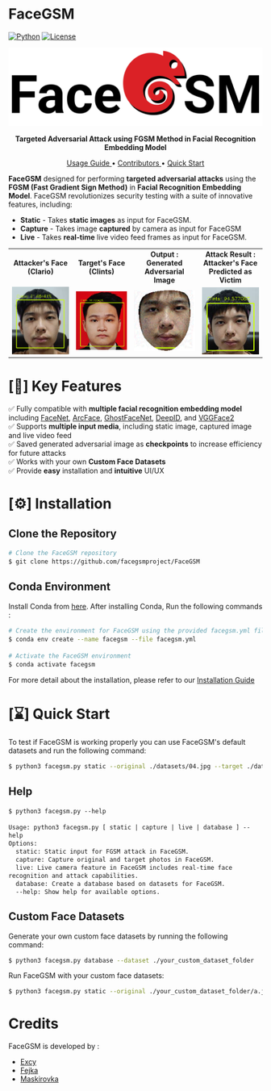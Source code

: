 # FaceGSM

[![Python](https://img.shields.io/badge/Python-3.10-blue.svg?&logo=python)](https://www.python.org/downloads/)
[![License](https://img.shields.io/badge/License-AGPLv3-red.svg?&logo=none)](https://www.gnu.org/licenses/agpl-3.0)

<p align="center">
    <img src="./assets/logo.jpg">
</p>

<p align="center">
    <b>
        Targeted Adversarial Attack using FGSM Method in Facial Recognition Embedding Model
    </b>
</p>

<p align="center">
    <a href="https://facegsm.gitbook.io/facegsm-documentation/facegsm/">
        Usage Guide
    </a> •
    <a href="#credits">
        Contributors
    </a> •
    <a href="#quick-start">
        Quick Start
    </a> 
</p>

**FaceGSM** designed for performing **targeted adversarial attacks** using the **FGSM (Fast Gradient Sign Method)** in **Facial Recognition Embedding Model**. FaceGSM revolutionizes security testing with a suite of innovative features, including:

-   **Static** - Takes **static images** as input for FaceGSM.
-   **Capture** - Takes image **captured** by camera as input for FaceGSM
-   **Live** - Takes **real-time** live video feed frames as input for FaceGSM.

<center>
<table>
    <tr>
        <td align="center" width="300" height="20">
            <b>Attacker's Face <br> (Clario)</b>
        </td>
        <td align="center" width="300" height="20">
            <b>Target's Face <br> (Clints)</b>
        </td>
        <td align="center" width="300" height="20">
            <b>Output : <br> Generated Adversarial Image</b>
        </td>
        <td align="center" width="300" height="20">
            <b>Attack Result : <br> Attacker's Face Predicted as Victim</b>
        </td>
    </tr>
    <tr>
        <td align="center" width="500">
            <img src="./assets/original_cropped.png" alt="Original" width="1000"/>
        </td>
        <td align="center" width="500">
            <img src="./assets/target_cropped.png" alt="Target" width="1000"/>
        </td>
        <td align="center" width="500">
            <img src="./assets/adversarial_image.png" alt="Generated Adversarial Image" width="1000"/>
        </td>
        <td align="center" width="500">
            <img src="./assets/adv_img_prediction_cropped.png" alt="After Attack" width="1000"/>
        </td>
    </tr>
</table>
</center>

# [🔑] Key Features


✅ Fully compatible with **multiple facial recognition embedding model** including [FaceNet](https://github.com/davidsandberg/facenet), [ArcFace](https://insightface.ai/arcface), [GhostFaceNet](https://github.com/HamadYA/GhostFaceNets), [DeepID](https://github.com/Ruoyiran/DeepID), and [VGGFace2](https://github.com/bariarviv/VGGFace2)<br>
✅ Supports **multiple input media**, including static image, captured image and live video feed<br>
✅ Saved generated adversarial image as **checkpoints** to increase efficiency for future attacks<br>
✅ Works with your own **Custom Face Datasets**<br>
✅ Provide **easy** installation and **intuitive** UI/UX<br>

# [⚙️] Installation

## Clone the Repository

```bash
# Clone the FaceGSM repository
$ git clone https://github.com/facegsmproject/FaceGSM
```

## Conda Environment

Install Conda from [here](https://docs.anaconda.com/miniconda/miniconda-install/). After installing Conda, Run the following commands :

```bash
# Create the environment for FaceGSM using the provided facegsm.yml file
$ conda env create --name facegsm --file facegsm.yml

# Activate the FaceGSM environment
$ conda activate facegsm
```

For more detail about the installation, please refer to our [Installation Guide](https://facegsm.gitbook.io/facegsm-documentation/facegsm/installation)

# [⌛] Quick Start

To test if FaceGSM is working properly you can use FaceGSM's default datasets and run the following command:

```bash
$ python3 facegsm.py static --original ./datasets/04.jpg --target ./datasets/74.jpg
```

## Help

```
$ python3 facegsm.py --help

Usage: python3 facegsm.py [ static | capture | live | database ] --help
Options:
  static: Static input for FGSM attack in FaceGSM.
  capture: Capture original and target photos in FaceGSM.
  live: Live camera feature in FaceGSM includes real-time face recognition and attack capabilities.
  database: Create a database based on datasets for FaceGSM.
  --help: Show help for available options.
```

## Custom Face Datasets

Generate your own custom face datasets by running the following command:

```bash
$ python3 facegsm.py database --dataset ./your_custom_dataset_folder
```

Run FaceGSM with your custom face datasets:

```bash
$ python3 facegsm.py static --original ./your_custom_dataset_folder/a.jpg --target ./your_custom_dataset_folder/b.jpg
```

# Credits

FaceGSM is developed by :

-   [Excy](https://github.com/Excillius)
-   [Fejka](https://github.com/clariojohan)
-   [Maskirovka](https://github.com/delbertgiovanni)
